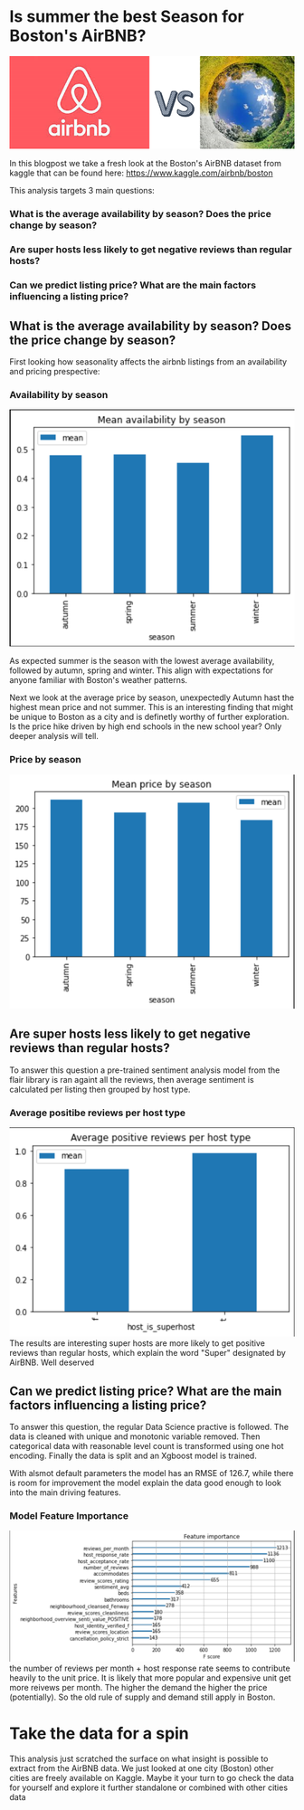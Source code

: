 # Is summer the best Season for Boston's AirBNB?
<img src="images/CatchPhoto.png" alt="AirBNB Vs season" class="inline"/>

In this blogpost we take a fresh look at the Boston's AirBNB dataset from kaggle that can be found here:
https://www.kaggle.com/airbnb/boston

This analysis targets 3 main questions:
### What is the average availability by season? Does the price change by season?
### Are super hosts less likely to get negative reviews than regular hosts?
### Can we predict listing price? What are the main factors influencing a listing price?


## What is the average availability by season? Does the price change by season?
First looking how seasonality affects the airbnb listings from an availability and pricing prespective:
### Availability by season
<img src="images/mean_availability_by_season.png" alt="availability by season" class="inline"/>

As expected summer is the season with the lowest average availability, followed by autumn, spring and winter. This align with expectations for anyone familiar with Boston's weather patterns.

Next we look at the average price by season, unexpectedly Autumn hast the highest mean price and not summer. This is an interesting finding that might be unique to Boston as a city and is definetly worthy of further exploration. Is the price hike driven by high end schools in the new school year? Only deeper analysis will tell.
### Price by season
<img src="images/mean_price_by_season.png" alt="price by season" class="inline"/>

## Are super hosts less likely to get negative reviews than regular hosts?
To answer this question a pre-trained sentiment analysis model from the flair library is ran againt all the reviews, then average sentiment is calculated per listing then grouped by host type.
### Average positibe reviews per host type
<img src="images/review_super_vs_regular.png" alt="Reviews positivy by host type" class="inline"/>
The results are interesting super hosts are more likely to get positive reviews than regular hosts, which explain the word "Super" designated by AirBNB. Well deserved

## Can we predict listing price? What are the main factors influencing a listing price?
To answer this question, the regular Data Science practive is followed. The data is cleaned with unique and monotonic variable removed. Then categorical data with reasonable level count is transformed using one hot encoding. Finally the data is split and an Xgboost model is trained.

With alsmot default parameters the model has an RMSE of 126.7, while there is room for improvement the model explain the data good enough to look into the main driving features.

### Model Feature Importance
<img src="images/feature_importance.png" alt="feature importance" class="inline"/>
the number of reviews per month + host response rate seems to contribute heavily to the unit price. It is likely that more popular and expensive unit get more reivews per month. The higher the demand the higher the price (potentially). So the old rule of supply and demand still apply in Boston.


# Take the data for a spin
This analysis just scratched the surface on what insight is possible to extract from the AirBNB data. We just looked at one city (Boston) other cities are freely available on Kaggle. Maybe it your turn to go check the data for yourself and explore it further standalone or combined with other cities data

